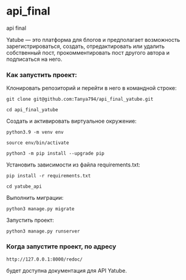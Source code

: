 # api_final
api final

Yatube — это платформа для блогов и предполагает возможность зарегистрироваться, создать, отредактировать или удалить собственный пост, прокомментировать пост другого автора и подписаться на него.


### Как запустить проект:

Клонировать репозиторий и перейти в него в командной строке:

```
git clone git@github.com:Tanya794/api_final_yatube.git
```

```
cd api_final_yatube
```

Cоздать и активировать виртуальное окружение:

```
python3.9 -m venv env
```

```
source env/bin/activate
```

```
python3 -m pip install --upgrade pip
```

Установить зависимости из файла requirements.txt:

```
pip install -r requirements.txt
```

```
cd yatube_api
```

Выполнить миграции:

```
python3 manage.py migrate
```

Запустить проект:

```
python3 manage.py runserver
```

### Когда запустите проект, по адресу
``` 
http://127.0.0.1:8000/redoc/ 
```
будет доступна документация для API Yatube.
